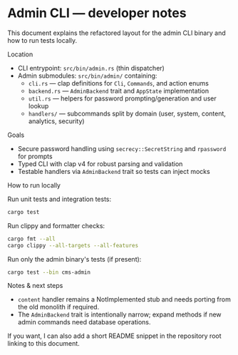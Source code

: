 # Admin CLI — developer notes

This document explains the refactored layout for the admin CLI binary and how to run tests locally.

Location
- CLI entrypoint: `src/bin/admin.rs` (thin dispatcher)
- Admin submodules: `src/bin/admin/` containing:
  - `cli.rs` — clap definitions for `Cli`, `Commands`, and action enums
  - `backend.rs` — `AdminBackend` trait and `AppState` implementation
  - `util.rs` — helpers for password prompting/generation and user lookup
  - `handlers/` — subcommands split by domain (user, system, content, analytics, security)

Goals
- Secure password handling using `secrecy::SecretString` and `rpassword` for prompts
- Typed CLI with clap v4 for robust parsing and validation
- Testable handlers via `AdminBackend` trait so tests can inject mocks

How to run locally

Run unit tests and integration tests:

```bash
cargo test
```

Run clippy and formatter checks:

```bash
cargo fmt --all
cargo clippy --all-targets --all-features
```

Run only the admin binary's tests (if present):

```bash
cargo test --bin cms-admin
```

Notes & next steps
- `content` handler remains a NotImplemented stub and needs porting from the old monolith if required.
- The `AdminBackend` trait is intentionally narrow; expand methods if new admin commands need database operations.

If you want, I can also add a short README snippet in the repository root linking to this document.
